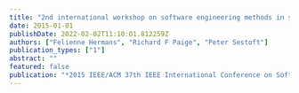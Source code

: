 ```yaml
---
title: "2nd international workshop on software engineering methods in spreadsheets (SEMS 2015)"
date: 2015-01-01
publishDate: 2022-02-02T11:10:01.812259Z
authors: ["Felienne Hermans", "Richard F Paige", "Peter Sestoft"]
publication_types: ["1"]
abstract: ""
featured: false
publication: "*2015 IEEE/ACM 37th IEEE International Conference on Software Engineering*"
---
```


